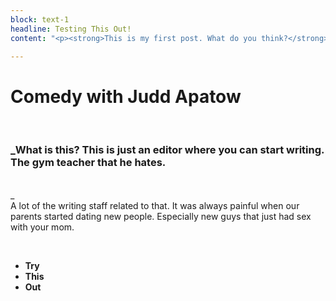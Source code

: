 ```yaml
---
block: text-1
headline: Testing This Out!
content: "<p><strong>This is my first post. What do you think?</strong></p>"

---
```

# **Comedy with Judd Apatow**

<br>

### _What is this? This is just an editor where you can start writing. The gym teacher that he hates.  
<br>_  
A lot of the writing staff related to that. It was always painful when our parents started dating new people. Especially new guys that just had sex with your mom.

<br>

* **Try**
* **This**
* **Out**